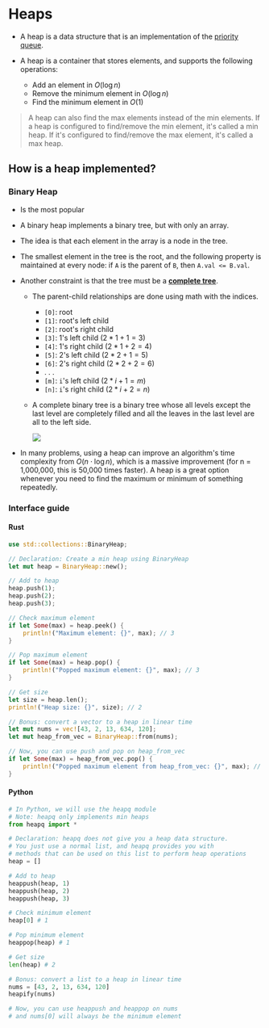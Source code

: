 # Heaps

- A heap is a data structure that is an implementation of the [priority queue](https://en.wikipedia.org/wiki/Priority_queue).

- A heap is a container that stores elements, and supports the following operations:
    - Add an element in $O(\log n)$
    - Remove the minimum element in $O(\log n)$
    - Find the minimum element in $O(1)$

> A heap can also find the max elements instead of the min elements. If a heap is configured to find/remove the min element, it's called a min heap. If it's configured to find/remove the max element, it's called a max heap.

## How is a heap implemented?

### Binary Heap

- Is the most popular 
- A binary heap implements a binary tree, but with only an array.
- The idea is that each element in the array is a node in the tree. 
- The smallest element in the tree is the root, and the following property is maintained at every node: if `A` is the parent of `B`, then `A.val <= B.val`. 
- Another constraint is that the tree must be a [**complete tree**](https://en.wikipedia.org/wiki/Binary_tree#complete).
    - The parent-child relationships are done using math with the indices. 
        - `[0]`: root
        - `[1]`: root's left child
        - `[2]`: root's right child
        - `[3]`: 1's left child ($2 * 1 + 1 = 3$)
        - `[4]`: 1's right child ($2 * 1 + 2 = 4$)
        - `[5]`: 2's left child ($2 * 2 + 1 = 5$)
        - `[6]`: 2's right child ($2 * 2 + 2 = 6$)
        - . . . 
        - `[m]`: `i`'s left child ($2 * i + 1 = m$)
        - `[n]`: `i`'s right child ($2 * i + 2 = n$)
    - A complete binary tree is a binary tree whose all levels except the last level are completely filled and all the leaves in the last level are all to the left side. 

        <img src="https://media.geeksforgeeks.org/wp-content/uploads/CompleteBinaryTree.png" style="max-height: 200px"/>

- In many problems, using a heap can improve an algorithm's time complexity from $O(n \cdot \log n)$, which is a massive improvement (for n = 1,000,000, this is 50,000 times faster). A heap is a great option whenever you need to find the maximum or minimum of something repeatedly.

### Interface guide

#### Rust
```rust
use std::collections::BinaryHeap;

// Declaration: Create a min heap using BinaryHeap
let mut heap = BinaryHeap::new();

// Add to heap
heap.push(1);
heap.push(2);
heap.push(3);

// Check maximum element
if let Some(max) = heap.peek() {
    println!("Maximum element: {}", max); // 3
}

// Pop maximum element
if let Some(max) = heap.pop() {
    println!("Popped maximum element: {}", max); // 3
}

// Get size
let size = heap.len();
println!("Heap size: {}", size); // 2

// Bonus: convert a vector to a heap in linear time
let mut nums = vec![43, 2, 13, 634, 120];
let mut heap_from_vec = BinaryHeap::from(nums);

// Now, you can use push and pop on heap_from_vec
if let Some(max) = heap_from_vec.pop() {
    println!("Popped maximum element from heap_from_vec: {}", max); // 634
}
```
#### Python
```python
# In Python, we will use the heapq module
# Note: heapq only implements min heaps
from heapq import *

# Declaration: heapq does not give you a heap data structure.
# You just use a normal list, and heapq provides you with
# methods that can be used on this list to perform heap operations
heap = []

# Add to heap
heappush(heap, 1)
heappush(heap, 2)
heappush(heap, 3)

# Check minimum element
heap[0] # 1

# Pop minimum element
heappop(heap) # 1

# Get size
len(heap) # 2

# Bonus: convert a list to a heap in linear time
nums = [43, 2, 13, 634, 120]
heapify(nums)

# Now, you can use heappush and heappop on nums
# and nums[0] will always be the minimum element
```


